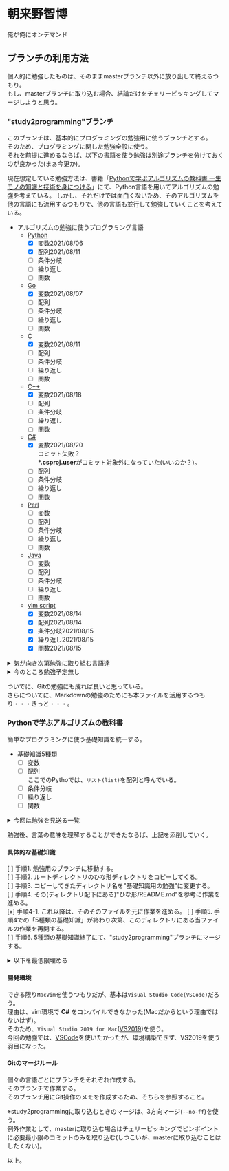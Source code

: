 # 朝来野智博
俺が俺にオンデマンド

## ブランチの利用方法
個人的に勉強したものは、そのままmasterブランチ以外に放り出して終えるつもり。  
もし、masterブランチに取り込む場合、結論だけをチェリーピッキングしてマージしようと思う。  

### "study2programming"ブランチ
このブランチは、基本的にプログラミングの勉強用に使うブランチとする。  
そのため、プログラミングに関した勉強全般に使う。  
それを前提に進めるならば、以下の書籍を使う勉強は別途ブランチを分けておくのが良かった(まぁ今更か)。  

現在想定している勉強方法は、書籍「[Pythonで学ぶアルゴリズムの教科書 一生モノの知識と技術を身につける](https://book.impress.co.jp/books/1120101024)」にて、Python言語を用いてアルゴリズムの勉強を考えている。
しかし、それだけでは面白くないため、そのアルゴリズムを他の言語にも流用するつもりで、他の言語も並行して勉強していくことを考えている。

* アルゴリズムの勉強に使うプログラミング言語  
  * [Python](https://www.python.jp)  
    * [x] 変数2021/08/06  
    * [x] 配列2021/08/11  
    * [ ] 条件分岐  
    * [ ] 繰り返し  
    * [ ] 関数  
  * [Go](https://golang.org)  
    * [x] 変数2021/08/07  
    * [ ] 配列  
    * [ ] 条件分岐  
    * [ ] 繰り返し  
    * [ ] 関数  
  * [C](https://clang.llvm.org)  
    * [x] 変数2021/08/11  
    * [ ] 配列  
    * [ ] 条件分岐  
    * [ ] 繰り返し  
    * [ ] 関数  
  * [C++](https://cpprefjp.github.io)  
    * [x] 変数2021/08/18  
    * [ ] 配列  
    * [ ] 条件分岐  
    * [ ] 繰り返し  
    * [ ] 関数  
  * [C#](https://docs.microsoft.com/ja-jp/dotnet/csharp/)  
    * [x] 変数2021/08/20  
      コミット失敗？  
      **\*.csproj.user**がコミット対象外になっていた(いいのか？)。  
    * [ ] 配列  
    * [ ] 条件分岐  
    * [ ] 繰り返し  
    * [ ] 関数  
  * [Perl](https://www.perl.org)  
    * [ ] 変数  
    * [ ] 配列  
    * [ ] 条件分岐  
    * [ ] 繰り返し  
    * [ ] 関数  
  * [Java](https://docs.oracle.com/en/java/)  
    * [ ] 変数  
    * [ ] 配列  
    * [ ] 条件分岐  
    * [ ] 繰り返し  
    * [ ] 関数  
  * [vim script](https://vim-jp.org/vimdoc-ja/usr_41.html)  
    * [x] 変数2021/08/14  
    * [x] 配列2021/08/14  
    * [x] 条件分岐2021/08/15  
    * [x] 繰り返し2021/08/15  
    * [x] 関数2021/08/15  

<details><summary>気が向き次第勉強に取り組む言語達</summary>

* Godot script  
* VBA  
* PowerShell  
* Kotlin  
* Rust  
* JavaScript  
* V  
* Ruby  
* Elm  
* Erlang  
* Haskell  
* OCaml  

</details>

<details><summary>今のところ勉強予定無し</summary>

* AutoHotKey  
* COBOL  
* D  
* HTML  
* Lisp  
* Lua  
* PHP  
* Pascal  
* Prolog
* Swift  
* TypeScript  

</details>


ついでに、Gitの勉強にも成れば良いと思っている。  
さらについてに、Markdownの勉強のためにも本ファイルを活用するつもり・・・きっと・・・。  

### Pythonで学ぶアルゴリズムの教科書
簡単なプログラミングに使う基礎知識を統一する。  

* 基礎知識5種類  
  * [ ] 変数  
  * [ ] 配列  
    ここでのPythoでは、`リスト(list)`を配列と呼んでいる。  
  * [ ] 条件分岐  
  * [ ] 繰り返し  
  * [ ] 関数  

<details><summary>今回は勉強を見送る一覧</summary>

* 基礎知識からの広がり。  
  * [ ] 構造体  
  * [ ] タプル  
  * [ ] null  
  * [ ] さらに範囲を広げる。  
        [ ] コレクション  
        [ ] ジェネリクス  
        [ ] ラムダ式  
            Pythonの配列(リスト)で必要になる。  
        [ ] 並列処理  
        [ ] 並行処理  

* オブジェクト指向を深めるならば、以下の範囲にも手を出す。  
  * [ ] 継承  
  * [ ] カプセル化  
  * [ ] パーシャルクラス  
    これは何？  
  * [ ] ポリモーフィズム  
  * [ ] インタフェイス  
  * [ ] 型スイッチ  

* 例外処理  
  オブジェクト指向言語であれば使える？  
  * [ ] try〜catch  
  * [ ] 例外クラス  
  * [ ] throw文  

* 正規表現  

</details>

勉強後、言葉の意味を理解することができたならば、上記を添削していく。  

#### 具体的な基礎知識

[ ] 手順1. 勉強用のブランチに移動する。  
[ ] 手順2. ルートディレクトリのひな形ディレクトリをコピーしてくる。  
[ ] 手順3. コピーしてきたディレクトリ名を"基礎知識用の勉強"に変更する。  
[ ] 手順4. その(ディレクトリ配下にある)"ひな形/README.md"を参考に作業を進める。  
[x] 手順4-1. これ以降は、そのそのファイルを元に作業を進める。
[ ] 手順5. 手順4での「5種類の基礎知識」が終わり次第、このディレクトリにある当ファイルの作業を再開する。  
[ ] 手順6. 5種類の基礎知識終了にて、"study2programming"ブランチにマージする。  

<details><summary>以下を最低限埋める</summary>
※この部分は、ひな形ディレクトリのリードミーファイルに記載内容と同じ。  

勉強環境のコンパイルバージョン：  
プログラムファイルの拡張子：  
実行方式：  
標準の文字コード(プログラムファイル)：  
文字区切り(行末記号)：  
インデント：  
標準の出力関数：  
コメント方法：  

</details>

#### 開発環境
できる限り`MacVim`を使うつもりだが、基本は`Visual Studio Code(VSCode)`だろう。  
理由は、vim環境で **C#** をコンパイルできなかった(Macだからという理由ではないはず)。  
そのため、`Visual Studio 2019 for Mac`([VS2019](https://visualstudio.microsoft.com/ja/downloads/))を使う。  
今回の勉強では、[VSCode](https://code.visualstudio.com)を使いたかったが、環境構築できず、VS2019を使う羽目になった。  


#### Gitのマージルール
個々の言語ごとにブランチをそれぞれ作成する。  
そのブランチで作業する。  
そのブランチ用にGit操作のメモを作成するため、そちらを参照すること。  

※study2programmingに取り込むときのマージは、3方向マージ(`--no-ff`)を使う。  
例外作業として、masterに取り込む場合はチェリーピッキングでピンポイントに必要最小限のコミットのみを取り込む(しつこいが、masterに取り込むことはしたくない)。  

以上。
